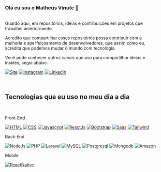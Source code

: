 ### Olá eu sou o Matheus Vinute 👋
<br>
Guardo aqui, em repositórios, idéias e contribuições em projetos que trabalhei anteriormente. 



Acredito que compartilhar esses repositórios possa contribuir com a melhoria e aperfeiçoamento de desenvolvedores, que assim como eu, acredita que podemos mudar o mundo com tecnologia.


Você pode conhecer outros canais que uso para compartilhar ideias e insides, segui abaixo.
<br>

[![Site](https://img.shields.io/badge/dev.to-0A0A0A?style=for-the-badge&logo=dev.to&logoColor=white)](http://negociosesoftware.com.br)
[![Instagram](https://img.shields.io/badge/Instagram-E4405F?style=for-the-badge&logo=instagram&logoColor=white)](https://www.instagram.com/negociosesoftware/)
[![LinkedIn](https://img.shields.io/badge/LinkedIn-0077B5?style=for-the-badge&logo=linkedin&logoColor=white)](https://www.linkedin.com/in/matheus-vinute-a208b410a/)

<br>

## Tecnologias que eu uso no meu dia a dia
<br>

Front-End

[![HTML](https://img.shields.io/badge/HTML-239120?style=for-the-badge&logo=html5&logoColor=white)](#)
[![CSS](https://img.shields.io/badge/CSS-239120?&style=for-the-badge&logo=css3&logoColor=white)](#)
[![Javascript](https://img.shields.io/badge/JavaScript-F7DF1E?style=for-the-badge&logo=javascript&logoColor=black)](#)
[![ReactJs](https://img.shields.io/badge/React-20232A?style=for-the-badge&logo=react&logoColor=61DAFB)](#)
[![Bootstrap](https://img.shields.io/badge/Bootstrap-563D7C?style=for-the-badge&logo=bootstrap&logoColor=white)](#)
[![Saas](https://img.shields.io/badge/Sass-CC6699?style=for-the-badge&logo=sass&logoColor=white)](#)
[![Tailwind](https://img.shields.io/badge/Tailwind_CSS-38B2AC?style=for-the-badge&logo=tailwind-css&logoColor=white)](#)


Back-End

[![NodeJs](https://img.shields.io/badge/Node.js-43853D?style=for-the-badge&logo=node.js&logoColor=white)](#)
[![PHP](https://img.shields.io/badge/PHP-777BB4?style=for-the-badge&logo=php&logoColor=white)](#)
[![Laravel](https://img.shields.io/badge/Laravel-FF2D20?style=for-the-badge&logo=laravel&logoColor=white)](#)
[![MySQL](https://img.shields.io/badge/MySQL-00000F?style=for-the-badge&logo=mysql&logoColor=white)](#)
[![Postgresql](	https://img.shields.io/badge/PostgreSQL-316192?style=for-the-badge&logo=postgresql&logoColor=white)](#)
[![Mongodb](https://img.shields.io/badge/MongoDB-4EA94B?style=for-the-badge&logo=mongodb&logoColor=white)](#)
[![Amazon](https://img.shields.io/badge/Amazon_AWS-232F3E?style=for-the-badge&logo=amazon-aws&logoColor=white)](#)


Mobile

[![ReactNative](https://img.shields.io/badge/React_Native-20232A?style=for-the-badge&logo=react&logoColor=61DAFB)](#)
